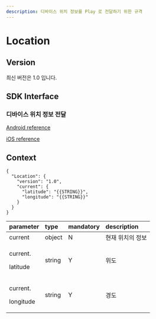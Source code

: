 ```yaml
---
description: 디바이스 위치 정보를 Play 로 전달하기 위한 규격
---
```


# Location

## Version

최신 버전은 1.0 입니다.

## SDK Interface

### 디바이스 위치 정보 전달

[Android reference](https://github.com/nugu-developers/nugu-android/blob/master/nugu-agent/src/main/java/com/skt/nugu/sdk/agent/location/LocationProvider.kt#L26)

[iOS reference](https://github.com/nugu-developers/nugu-ios/blob/master/NuguAgents/Interface/Location/LocationAgentDelegate.swift#L31)

## Context

```text
{
  "Location": {
    "version": "1.0",
    "current": {
      "latitude": "{{STRING}}",
      "longitude": "{{STRING}}"
    }
  }
}
```

<table>
  <thead>
    <tr>
      <th style="text-align:left">parameter</th>
      <th style="text-align:left">type</th>
      <th style="text-align:left">mandatory</th>
      <th style="text-align:left">description</th>
    </tr>
  </thead>
  <tbody>
    <tr>
      <td style="text-align:left">current</td>
      <td style="text-align:left">object</td>
      <td style="text-align:left">N</td>
      <td style="text-align:left">&#xD604;&#xC7AC; &#xC704;&#xCE58;&#xC758; &#xC815;&#xBCF4;</td>
    </tr>
    <tr>
      <td style="text-align:left">
        <p>current.</p>
        <p>latitude</p>
      </td>
      <td style="text-align:left">string</td>
      <td style="text-align:left">Y</td>
      <td style="text-align:left">&#xC704;&#xB3C4;</td>
    </tr>
    <tr>
      <td style="text-align:left">
        <p>current.</p>
        <p>longitude</p>
      </td>
      <td style="text-align:left">string</td>
      <td style="text-align:left">Y</td>
      <td style="text-align:left">&#xACBD;&#xB3C4;</td>
    </tr>
  </tbody>
</table>

